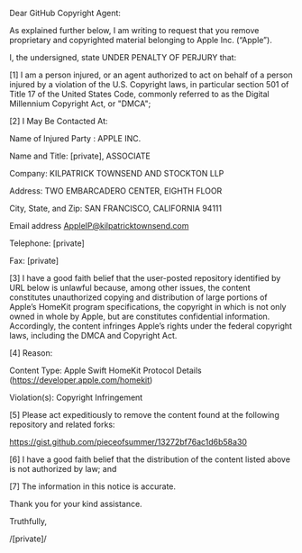 Dear GitHub Copyright Agent:

As explained further below, I am writing to request that you remove proprietary and copyrighted material belonging to Apple Inc. (“Apple”).

I, the undersigned, state UNDER PENALTY OF PERJURY that:

[1] I am a person injured, or an agent authorized to act on behalf of a person injured by a violation of the U.S. Copyright laws, in particular section 501 of Title 17 of the United States Code, commonly referred to as the Digital Millennium Copyright Act, or "DMCA";

[2] I May Be Contacted At:

Name of Injured Party : APPLE INC.

Name and Title: [private], ASSOCIATE

Company: KILPATRICK TOWNSEND AND STOCKTON LLP

Address: TWO EMBARCADERO CENTER, EIGHTH FLOOR

City, State, and Zip: SAN FRANCISCO, CALIFORNIA 94111

Email address AppleIP@kilpatricktownsend.com

Telephone: [private]

Fax: [private]

[3] I have a good faith belief that the user-posted repository identified by URL below is unlawful because, among other issues, the content constitutes unauthorized copying and distribution of large portions of Apple’s HomeKit program specifications, the copyright in which is not only owned in whole by Apple, but are constitutes confidential information. Accordingly, the content infringes Apple’s rights under the federal copyright laws, including the DMCA and Copyright Act.

[4] Reason:

Content Type: Apple Swift HomeKit Protocol Details (https://developer.apple.com/homekit)

Violation(s): Copyright Infringement

[5] Please act expeditiously to remove the content found at the following repository and related forks:

https://gist.github.com/pieceofsummer/13272bf76ac1d6b58a30

[6] I have a good faith belief that the distribution of the content listed above is not authorized by law; and

[7] The information in this notice is accurate.

Thank you for your kind assistance.

Truthfully,

/[private]/
